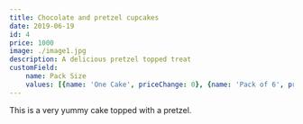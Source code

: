 ```yaml
---
title: Chocolate and pretzel cupcakes
date: 2019-06-19
id: 4
price: 1000
image: ./image1.jpg
description: A delicious pretzel topped treat
customField: 
    name: Pack Size
    values: [{name: 'One Cake', priceChange: 0}, {name: 'Pack of 6', priceChange: -1.00}, {name: 'Pack of 12', priceChange: 28.50}]
---
```


This is a very yummy cake topped with a pretzel.
